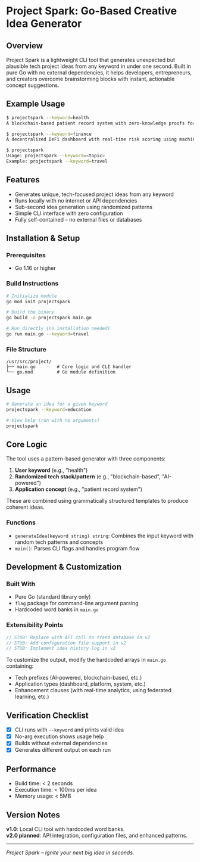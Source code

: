 # Project Spark: Go-Based Creative Idea Generator

## Overview
Project Spark is a lightweight CLI tool that generates unexpected but plausible tech project ideas from any keyword in under one second. Built in pure Go with no external dependencies, it helps developers, entrepreneurs, and creators overcome brainstorming blocks with instant, actionable concept suggestions.

## Example Usage
```bash
$ projectspark --keyword=health
A blockchain-based patient record system with zero-knowledge proofs for privacy

$ projectspark --keyword=finance
A decentralized DeFi dashboard with real-time risk scoring using machine learning

$ projectspark
Usage: projectspark --keyword=<topic>
Example: projectspark --keyword=travel
```

## Features
- Generates unique, tech-focused project ideas from any keyword
- Runs locally with no internet or API dependencies
- Sub-second idea generation using randomized patterns
- Simple CLI interface with zero configuration
- Fully self-contained – no external files or databases

## Installation & Setup

### Prerequisites
- Go 1.16 or higher

### Build Instructions
```bash
# Initialize module
go mod init projectspark

# Build the binary
go build -o projectspark main.go

# Run directly (no installation needed)
go run main.go --keyword=travel
```

### File Structure
```
/usr/src/project/
├── main.go        # Core logic and CLI handler
└── go.mod         # Go module definition
```

## Usage
```bash
# Generate an idea for a given keyword
projectspark --keyword=education

# View help (run with no arguments)
projectspark
```

## Core Logic
The tool uses a pattern-based generator with three components:
1. **User keyword** (e.g., "health")
2. **Randomized tech stack/pattern** (e.g., "blockchain-based", "AI-powered")
3. **Application concept** (e.g., "patient record system")

These are combined using grammatically structured templates to produce coherent ideas.

### Functions
- `generateIdea(keyword string) string`: Combines the input keyword with random tech patterns and concepts
- `main()`: Parses CLI flags and handles program flow

## Development & Customization

### Built With
- Pure Go (standard library only)
- `flag` package for command-line argument parsing
- Hardcoded word banks in `main.go`

### Extensibility Points
```go
// STUB: Replace with API call to trend database in v2
// STUB: Add configuration file support in v2
// STUB: Implement idea history log in v2
```

To customize the output, modify the hardcoded arrays in `main.go` containing:
- Tech prefixes (AI-powered, blockchain-based, etc.)
- Application types (dashboard, platform, system, etc.)
- Enhancement clauses (with real-time analytics, using federated learning, etc.)

## Verification Checklist
- [x] CLI runs with `--keyword` and prints valid idea
- [x] No-arg execution shows usage help
- [x] Builds without external dependencies
- [x] Generates different output on each run

## Performance
- Build time: < 2 seconds
- Execution time: < 100ms per idea
- Memory usage: < 5MB

## Version Notes
**v1.0**: Local CLI tool with hardcoded word banks.  
**v2.0 planned**: API integration, configuration files, and enhanced patterns.

---

*Project Spark – Ignite your next big idea in seconds.*
